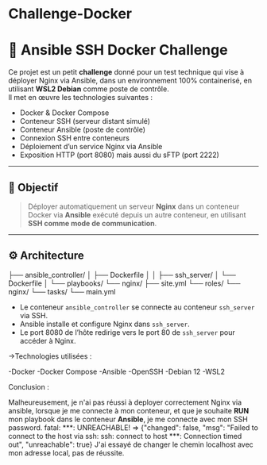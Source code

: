 # Challenge-Docker

# 🔐 Ansible SSH Docker Challenge

Ce projet est un petit **challenge** donné pour un test technique qui vise à déployer Nginx via Ansible, dans un environnement 100% containerisé, en utilisant **WSL2 Debian** comme poste de contrôle.  
Il met en œuvre les technologies suivantes :

- Docker & Docker Compose
- Conteneur SSH (serveur distant simulé)
- Conteneur Ansible (poste de contrôle)
- Connexion SSH entre conteneurs
- Déploiement d’un service Nginx via Ansible
- Exposition HTTP (port 8080) mais aussi du sFTP (port 2222)

---

## 🧠 Objectif

> Déployer automatiquement un serveur **Nginx** dans un conteneur Docker via **Ansible** exécuté depuis un autre conteneur, en utilisant **SSH comme mode de communication**.

---

## ⚙️ Architecture

├── ansible_controller/
│   ├── Dockerfile
│
│
├── ssh_server/
│   └── Dockerfile
│
└── playbooks/
    └── nginx/
        ├── site.yml
        └── roles/
            └── nginx/
                └── tasks/
                    └── main.yml


- Le conteneur `ansible_controller` se connecte au conteneur `ssh_server` via SSH.
- Ansible installe et configure Nginx dans `ssh_server`.
- Le port 8080 de l’hôte redirige vers le port 80 de `ssh_server` pour accéder à Nginx.

 ->Technologies utilisées :

-Docker
-Docker Compose
-Ansible
-OpenSSH
-Debian 12
-WSL2


Conclusion :

Malheureusement, je n'ai pas réussi à deployer correctement Nginx via ansible, lorsque je me connecte à mon conteneur, et que je souhaite **RUN** mon playbook dans le conteneur **Ansible**, je me connecte avec mon SSH password.
fatal: ***: UNREACHABLE! => {"changed": false, "msg": "Failed to connect to the host via ssh: ssh: connect to host ***: Connection timed out", "unreachable": true}
J'ai essayé de changer le chemin localhost avec mon adresse local, pas de réussite.
